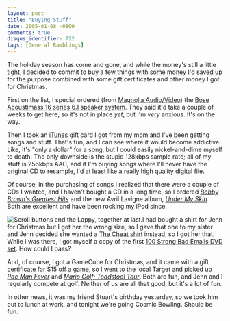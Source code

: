 ```yaml
---
layout: post
title: "Buying Stuff"
date: 2005-01-08 -0800
comments: true
disqus_identifier: 722
tags: [General Ramblings]
---
```

The holiday season has come and gone, and while the money's still a
little tight, I decided to commit to buy a few things with some money
I'd saved up for the purpose combined with some gift certificates and
other money I got for Christmas.
 
 First on the list, I special ordered (from [Magnolia
Audio/Video](http://www.magnoliahifi.com/)) the [Bose Acoustimass 16
series 6.1 speaker
system](http://www.amazon.com/exec/obidos/ASIN/B00006L7RX/mhsvortex).
They said it'd take a couple of weeks to get here, so it's not in place
*yet*, but I'm *very* anxious. It's on the way.
 
 Then I took an [iTunes](http://www.apple.com/itunes) gift card I got
from my mom and I've been getting songs and stuff. That's fun, and I can
see where it would become addictive. Like, it's "only a dollar" for a
song, but I could easily nickel-and-dime myself to death. The only
downside is the stupid 128kbps sample rate; all of my stuff is 256kbps
AAC, and if I'm buying songs where I'll never have the original CD to
resample, I'd at least like a really high quality digital file.
 
 Of course, in the purchasing of songs I realized that there were a
couple of CDs I wanted, and I haven't bought a CD in a long time, so I
ordered [*Bobby Brown's Greatest
Hits*](http://www.amazon.com/exec/obidos/ASIN/B00004YLOX/mhsvortex) and
the new Avril Lavigne album, [*Under My
Skin*](http://www.amazon.com/exec/obidos/ASIN/B0001UL7RY/mhsvortex).
Both are excellent and have been rocking my iPod since.
 
 ![Scroll buttons and the Lappy, together at
last.](https://hyqi8g.dm2304.livefilestore.com/y2pLwpPc2msiwWAPklusbYex80VjbDgBaHJF9DsV0VdWfk1_sZLrDJFdgkggn5xt5dMeU5WtSp1UHagQnglJ_qUQ4eakbK-kSrYj1dAgsqSxog/20050108sbdvd.gif?psid=1)I
had bought a shirt for Jenn for Christmas but I got her the wrong size,
so I gave that one to my sister and Jenn decided she wanted a [The Cheat
shirt](http://store.yahoo.com/homestarrunner/cheat.html) instead, so I
got her that. While I was there, I got myself a copy of the first [100
Strong Bad Emails DVD
set](http://store.yahoo.com/homestarrunner/dvddvddvd.html). How could I
pass?
 
 And, of course, I got a GameCube for Christmas, and it came with a gift
certificate for \$15 off a game, so I went to the local Target and
picked up [*Pac Man
Fever*](http://www.amazon.com/exec/obidos/ASIN/B00006FWTY/mhsvortex) and
[*Mario Golf: Toadstool
Tour*](http://www.amazon.com/exec/obidos/ASIN/B00009PS22/mhsvortex).
Both are fun, and Jenn and I regularly compete at golf. Neither of us
are all that good, but it's a lot of fun.
 
 In other news, it was my friend Stuart's birthday yesterday, so we took
him out to lunch at work, and tonight we're going Cosmic Bowling. Should
be fun.
